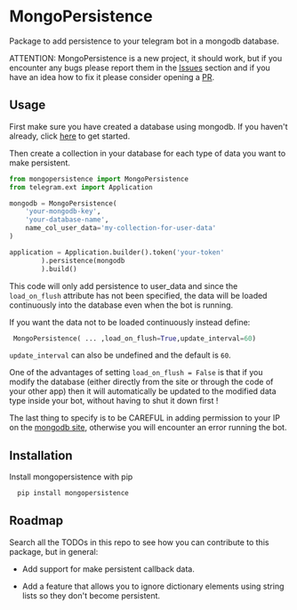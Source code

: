 
# MongoPersistence

Package to add persistence to your telegram bot in a mongodb database.

ATTENTION: MongoPersistence is a new project, it should work, but if you encounter any bugs please report them in the [Issues](https://github.com/LucaSforza/MongoPersistence/issues) section and if you have an idea how to fix it please consider opening a [PR](https://github.com/LucaSforza/MongoPersistence/pulls).
## Usage

First make sure you have created a database using mongodb.
If you haven't already, click [here](https://www.mongodb.com) to get started.

Then create a collection in your database for each type of data you want to make persistent.

```python
from mongopersistence import MongoPersistence
from telegram.ext import Application

mongodb = MongoPersistence(
    'your-mongodb-key',
    'your-database-name',
    name_col_user_data='my-collection-for-user-data'
)

application = Application.builder().token('your-token'
        ).persistence(mongodb
        ).build()
```

This code will only add persistence to user_data and since the `load_on_flush` attribute has not been specified, the data will be loaded continuously into the database even when the bot is running.

If you want the data not to be loaded continuously instead define:
```python
 MongoPersistence( ... ,load_on_flush=True,update_interval=60)
```

`update_interval` can also be undefined and the default is `60`.

One of the advantages of setting `load_on_flush = False` is that if you modify the database (either directly from the site or through the code of your other app) then it will automatically be updated to the modified data type inside your bot, without having to shut it down first !

The last thing to specify is to be CAREFUL in adding permission to your IP on the [mongodb site](https://www.mongodb.com), otherwise you will encounter an error running the bot.


## Installation

Install mongopersistence with pip

```bash
  pip install mongopersistence
```
    
## Roadmap

Search all the TODOs in this repo to see how you can contribute to this package, but in general:

- Add support for make persistent callback data.

- Add a feature that allows you to ignore dictionary elements using string lists so they don't become persistent.


